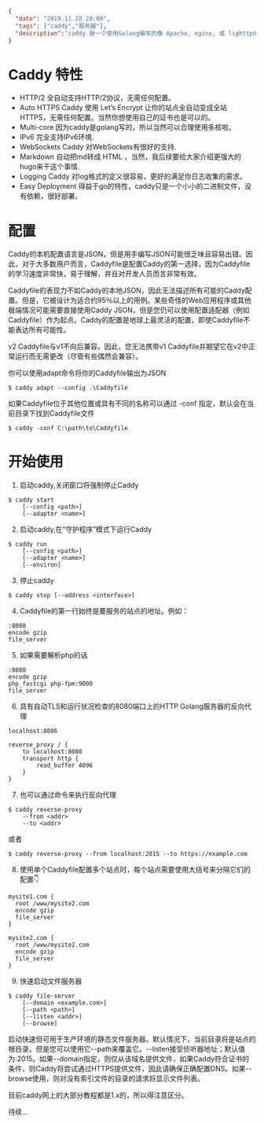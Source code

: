 ```json
{
  "date": "2019.11.28 20:00",
  "tags": ["caddy","服务器"],
  "description":"caddy 是一个使用Golang编写的像 Apache, nginx, 或 lighttpd 的web服务器，一个小小的二进制文件即可部署，默认支持 https，支持自动签发 Let’s Encrypt 证书,丰富的插件系统，可以快速配置缓存、CORS、自动拉取 Git 仓库、Markdown 支持、ip/地区过滤等十分强大的功能"
}
```

# Caddy 特性

- HTTP/2 全自动支持HTTP/2协议，无需任何配置。
- Auto HTTPS Caddy 使用 Let’s Encrypt 让你的站点全自动变成全站HTTPS，无需任何配置。当然你想使用自己的证书也是可以的。
- Multi-core 因为caddy是golang写的，所以当然可以合理使用多核啦。
- IPv6 完全支持IPv6环境.
- WebSockets Caddy 对WebSockets有很好的支持.
- Markdown 自动把md转成 HTML ，当然，我后续要给大家介绍更强大的hugo来干这个事情.
- Logging Caddy 对log格式的定义很容易，更好的满足你日志收集的需求。
- Easy Deployment 得益于go的特性，caddy只是一个小小的二进制文件，没有依赖，很好部署。


# 配置

Caddy的本机配置语言是JSON，但是用手编写JSON可能很乏味且容易出错。因此，对于大多数用户而言，Caddyfile是配置Caddy的第一选择，因为Caddyfile的学习速度非常快，易于理解，并且对开发人员而言非常有效。

Caddyfile的表现力不如Caddy的本地JSON，因此无法描述所有可能的Caddy配置。但是，它被设计为适合约95％以上的用例。某些奇怪的Web应用程序或其他极端情况可能需要直接使用Caddy JSON，但是您仍可以使用配置适配器（例如Caddyfile）作为起点。Caddy的配置是地球上最灵活的配置，即使Caddyfile不能表达所有可能性。

v2 Caddyfile与v1不向后兼容。因此，您无法携带v1 Caddyfile并期望它在v2中正常运行而无需更改（尽管有些偶然会兼容）。


你可以使用adapt命令将你的Caddyfile输出为JSON

```
$ caddy adapt --config .\Caddyfile
```




如果Caddyfile位于其他位置或具有不同的名称可以通过 -conf 指定，默认会在当前目录下找到Caddyfile文件

```
$ caddy -conf C:\path\to\Caddyfile
```

# 开始使用

1. 启动caddy,关闭窗口将强制停止Caddy
```
$ caddy start
	[--config <path>]
	[--adapter <name>]
```

2. 启动caddy,在“守护程序”模式下运行Caddy

```
$ caddy run
	[--config <path>]
	[--adapter <name>]
	[--environ]
```

3. 停止caddy

```
$ caddy stop [--address <interface>]
```


4. Caddyfile的第一行始终是要服务的站点的地址。例如：

```
:8080
encode gzip
file_server
```

5. 如果需要解析php的话

```
:8080
encode gzip
php_fastcgi php-fpm:9000
file_server
```

6. 具有自动TLS和运行状况检查的8080端口上的HTTP Golang服务器的反向代理

```
localhost:8086

reverse_proxy / {
	to localhost:8080
	transport http {
		read_buffer 4096
	}
}
```


7. 也可以通过命令来执行反向代理

```
$ caddy reverse-proxy
	--from <addr>
	--to <addr>
```

或者

```
$ caddy reverse-proxy --from localhost:2015 --to https://example.com
```

8. 使用单个Caddyfile配置多个站点时，每个站点需要使用大括号来分隔它们的配置👇

```
mysite1.com {
  root /www/mysite2.com
  encode gzip
  file_server
}

mysite2.com {
  root /www/mysite2.com
  encode gzip
  file_server
}
```

9. 快速启动文件服务器

```
$ caddy file-server
	[--domain <example.com>]
	[--path <path>]
	[--listen <addr>]
	[--browse]
```

启动快速但可用于生产环境的静态文件服务器。默认情况下，当前目录将是站点的根目录，但是您可以使用它--path来覆盖它。--listen接受侦听器地址；默认值为:2015。如果--domain指定，则仅从该域名提供文件，如果Caddy符合证书的条件，则Caddy将尝试通过HTTPS提供文件，因此请确保正确配置DNS。如果--browse使用，则对没有索引文件的目录的请求将显示文件列表。


目前caddy网上的大部分教程都是1.x的，所以得注意区分。


待续...